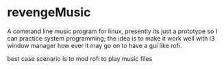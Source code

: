 # revengeMusic
A command line music program for linux, presently its just a prototype so I can practice system programming; the idea is 
to make it work well with i3 window manager how ever it may go on to have a gui like rofi.

best case scenario is to mod rofi to play music files
